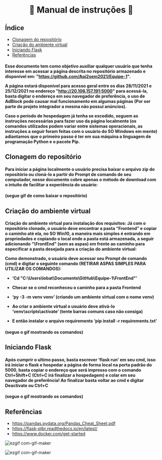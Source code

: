 <h1 align="center">

 📖 Manual de instruções 📖

</h1>

## Índice

* [Clonagem do repositório](#Clonagem-do-repositório)
* [Criação do ambiente virtual](#Criação-do-ambiente-virtual)
* [Iniciando Flask](#Iniciando-Flask)
* [Referências](#Referências)

<h4>

Esse documento tem como objetivo auxiliar qualquer usuário que tenha interesse em acessar a
página descrita no repositório armazenado e disponível em:
"https://github.com/Api2sem2021/Equipe-1".

A página estará disponível para acesso geral entre os dias 28/11/2021 e 25/12/2021 no endereço
"http://20.106.157.191:5000" para acessá-la, basta digitar o endereço em seu navegador de
preferência, o uso de AdBlock pode causar mal funcionamento em algumas páginas (Por ser parte
do projeto integrador a mesma não possui anúncios).

Caso o período de hospedagem já tenha se excedido, seguem as instruções necessárias para fazer
uso da página localmente (os comandos utilizados podem variar entre sistemas operacionais, as
instruções a seguir foram feitas com o usuário do SO Windows em mente) adiantamos que o
primeiro passo é ter em sua máquina a linguagem de programação Python e o pacote Pip.

</h4>


## Clonagem do repositório

<h4>
Para iniciar a página localmente o usuário precisa baixar o arquivo zip do repositório ou
cloná-lo a partir do Prompt de comando de seu computador, nesse documento cobre
apenas o método de download com o intuito de facilitar a experiência do usuário:
</h4>

<h4>
(segue gif de como baixar o repositório)
</h4>

## Criação do ambiente virtual 

<h4>

Criação do ambiente virtual para instalação dos requisitos:
Já com o repositório clonado, o usuário deve encontrar a pasta “Frontend” e copiar o
caminho até ela, no SO Win10, a maneira mais simples é entrando em propriedades e
copiando o local onde a pasta está armazenada, a seguir adicionando “\FrontEnd" (sem
as aspas) em frente ao caminho para especificar a pasta desejada para a criação do
ambiente virtual:

Como demonstrado, o usuário deve acessar seu Prompt de comando (cmd) e digitar o
seguinte comando (RETIRAR ASPAS SIMPLES PARA UTILIZAR OS COMANDOS):

* ‘Cd "C:\Users\lobat\Documents\GitHub\Equipe-1\FrontEnd"’

 * Checar se o cmd reconheceu o caminho para a pasta Frontend

* ‘py -3 -m venv venv’ (criando um ambiente virtual com o nome venv)

* Ao criar o ambiente virtual o usuário deve ativá-lo
‘venv\scripts\activate’ (tente barras comuns caso não consiga)

* E então instalar o arquivo requirements
‘pip install -r requirements.txt’

</h4>

<h4>
(segue o gif mostrando os comandos)
</h4>

## Iniciando Flask

<h4>
Após cumprir o ultimo passo, basta escrever ‘flask run’ em seu cmd, isso irá iniciar o
flask e hospedar a página de forma local na porta padrão do 5000, basta copiar o endereço
que será impresso com o comando Ctrl+Shift+C (Ctrl+C irá finalizar a hospedagem) e
colar em seu navegador de preferência!
Ao finalizar basta voltar ao cmd e digitar Deactivate ou Ctrl+C
</h4>

<h4>
(segue o gif mostrando os comandos)

</h4>
  
## Referências 

* <https://pandas.pydata.org/Pandas_Cheat_Sheet.pdf>
* <https://flask-ptbr.readthedocs.io/en/latest/>
* <https://www.docker.com/get-started>

![ezgif com-gif-maker](https://user-images.githubusercontent.com/90697929/143662091-f0465b68-67ca-46d2-853f-531a9c72af09.gif)

![ezgif com-gif-maker](https://user-images.githubusercontent.com/90697929/143662421-7d682eab-6905-4e4e-9aa9-427b51942a1d.gif)
